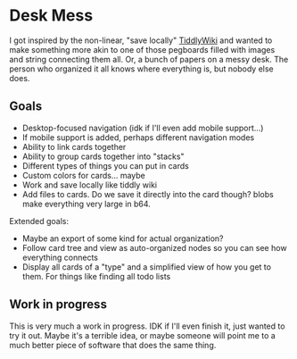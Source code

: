 # Desk Mess

I got inspired by the non-linear, "save locally" [TiddlyWiki](https://tiddlywiki.com/)
and wanted to make something more akin to one of those pegboards filled
with images and string connecting them all. Or, a bunch of papers on a messy
desk. The person who organized it all knows where everything is, but
nobody else does.

## Goals

- Desktop-focused navigation (idk if I'll even add mobile support...)
- If mobile support is added, perhaps different navigation modes
- Ability to link cards together
- Ability to group cards together into "stacks"
- Different types of things you can put in cards
- Custom colors for cards... maybe
- Work and save locally like tiddly wiki
- Add files to cards. Do we save it directly into the card though?
  blobs make everything very large in b64.

Extended goals:

- Maybe an export of some kind for actual organization?
- Follow card tree and view as auto-organized nodes so you can see how 
  everything connects
- Display all cards of a "type" and a simplified view of how you get to them.
  For things like finding all todo lists

## Work in progress

This is very much a work in progress. IDK if I'll even finish it, just wanted to try
it out. Maybe it's a terrible idea, or maybe someone will point me to a much better
piece of software that does the same thing.

